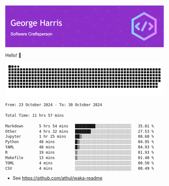 ![img](./assets/github-header.png)

Hello! :wave:

<div align="center">
  <img  src="https://raw.githubusercontent.com/1999AZZAR/1999AZZAR/readme/resources/grid-snake.svg" alt="snake" />
</div>

<!--START_SECTION:waka-->

```txt
From: 23 October 2024 - To: 30 October 2024

Total Time: 11 hrs 57 mins

Markdown       5 hrs 54 mins   █████████░░░░░░░░░░░░░░░░   35.81 %
Other          4 hrs 32 mins   ███████░░░░░░░░░░░░░░░░░░   27.53 %
Jupyter        1 hr 25 mins    ██▒░░░░░░░░░░░░░░░░░░░░░░   08.68 %
Python         48 mins         █▒░░░░░░░░░░░░░░░░░░░░░░░   04.95 %
YAML           48 mins         █▒░░░░░░░░░░░░░░░░░░░░░░░   04.93 %
R              19 mins         ▒░░░░░░░░░░░░░░░░░░░░░░░░   01.93 %
Makefile       13 mins         ▒░░░░░░░░░░░░░░░░░░░░░░░░   01.40 %
TOML           4 mins          ░░░░░░░░░░░░░░░░░░░░░░░░░   00.50 %
CSV            4 mins          ░░░░░░░░░░░░░░░░░░░░░░░░░   00.49 %
```

<!--END_SECTION:waka-->

- See <https://github.com/athul/waka-readme>
